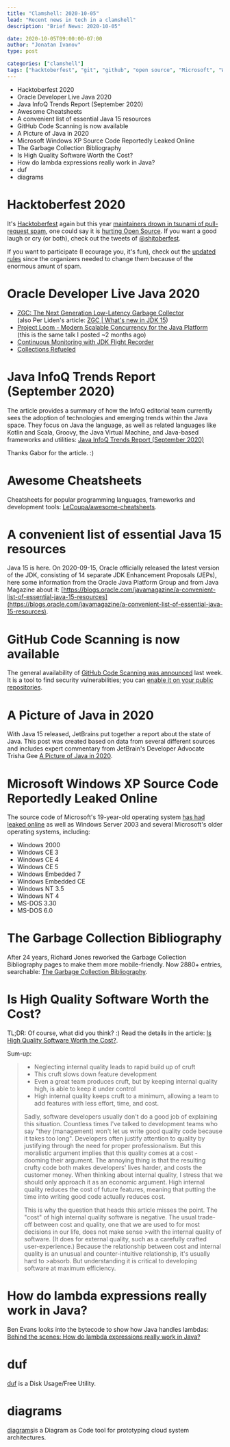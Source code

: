 ```yaml
---
title: "Clamshell: 2020-10-05"
lead: "Recent news in tech in a clamshell"
description: "Brief News: 2020-10-05"

date: 2020-10-05T09:00:00-07:00
author: "Jonatan Ivanov"
type: post

categories: ["clamshell"]
tags: ["hacktoberfest", "git", "github", "open source", "Microsoft", "Windows", "Java", "JDK", "GC", "quality", "lambda", "cheatsheet", "security"]
---
```


- Hacktoberfest 2020
- Oracle Developer Live Java 2020
- Java InfoQ Trends Report (September 2020)
- Awesome Cheatsheets
- A convenient list of essential Java 15 resources
- GitHub Code Scanning is now available
- A Picture of Java in 2020
- Microsoft Windows XP Source Code Reportedly Leaked Online
- The Garbage Collection Bibliography
- Is High Quality Software Worth the Cost?
- How do lambda expressions really work in Java?
- duf
- diagrams
<!--more-->

# Hacktoberfest 2020

It's [Hacktoberfest](https://hacktoberfest.digitalocean.com/) again but this year [maintainers drown in tsunami of pull-request spam](https://www.theregister.com/2020/10/01/digitalocean_hacktoberfest_pull_request_spam/), one could say it is [hurting Open Source](https://blog.domenic.me/hacktoberfest/). If you want a good laugh or cry (or both), check out the tweets of [@shitoberfest](https://twitter.com/shitoberfest).

If you want to participate (I ecourage you, it's fun), check out the [updated rules](https://hacktoberfest.digitalocean.com/hacktoberfest-update) since the organizers needed to change them because of the enormous amunt of spam.

# Oracle Developer Live Java 2020

- [ZGC: The Next Generation Low-Latency Garbage Collector](https://www.youtube.com/watch?v=88E86quLmQA)  
(also Per Liden's article: [ZGC | What's new in JDK 15](https://malloc.se/blog/zgc-jdk15))
- [Project Loom - Modern Scalable Concurrency for the Java Platform](https://www.youtube.com/watch?v=fOEPEXTpbJA)  
(this is the same talk I posted ~2 months ago)
- [Continuous Monitoring with JDK Flight Recorder](https://www.youtube.com/watch?v=plYESjZ12hM)
- [Collections Refueled](https://www.youtube.com/watch?v=lwp2RZ__0ko)

# Java InfoQ Trends Report (September 2020)

The article provides a summary of how the InfoQ editorial team currently sees the adoption of technologies and emerging trends within the Java space. They focus on Java the language, as well as related languages like Kotlin and Scala, Groovy, the Java Virtual Machine, and Java-based frameworks and utilities: [Java InfoQ Trends Report (September 2020)](https://www.infoq.com/articles/java-jvm-trends-2020/)

Thanks Gabor for the article. :)

# Awesome Cheatsheets

Cheatsheets for popular programming languages, frameworks and development tools: [LeCoupa/awesome-cheatsheets](https://github.com/LeCoupa/awesome-cheatsheets).

# A convenient list of essential Java 15 resources

Java 15 is here. On 2020-09-15, Oracle officially released the latest version of the JDK, consisting of 14 separate JDK Enhancement Proposals (JEPs), here some information from the Oracle Java Platform Group and from Java Magazine about it: [https://blogs.oracle.com/javamagazine/a-convenient-list-of-essential-java-15-resources](https://blogs.oracle.com/javamagazine/a-convenient-list-of-essential-java-15-resources).

# GitHub Code Scanning is now available

The general availability of [GitHub Code Scanning was announced](https://github.blog/2020-09-30-code-scanning-is-now-available/) last week. It is a tool to find security vulnerabilities; you can [enable it on your public repositories](https://docs.github.com/en/free-pro-team@latest/github/finding-security-vulnerabilities-and-errors-in-your-code/enabling-code-scanning-for-a-repository).


# A Picture of Java in 2020

With Java 15 released, JetBrains put together a report about the state of Java. This post was created based on data from several different sources and includes expert commentary from JetBrain's Developer Advocate Trisha Gee [A Picture of Java in 2020](https://blog.jetbrains.com/idea/2020/09/a-picture-of-java-in-2020/).

# Microsoft Windows XP Source Code Reportedly Leaked Online

The source code of Microsoft's 19-year-old operating system [has had leaked online](https://thehackernews.com/2020/09/windows-xp-source-code.html) as well as Windows Server 2003 and several Microsoft's older operating systems, including:

- Windows 2000
- Windows CE 3
- Windows CE 4
- Windows CE 5
- Windows Embedded 7
- Windows Embedded CE
- Windows NT 3.5
- Windows NT 4
- MS-DOS 3.30
- MS-DOS 6.0

# The Garbage Collection Bibliography

After 24 years, Richard Jones reworked the Garbage Collection Bibliography pages to make them more mobile-friendly. Now 2880+ entries, searchable: [The Garbage Collection Bibliography](https://www.cs.kent.ac.uk/people/staff/rej/gcbib/).

# Is High Quality Software Worth the Cost?

TL;DR: Of course, what did you think? :) Read the details in the article: [Is High Quality Software Worth the Cost?](https://martinfowler.com/articles/is-quality-worth-cost.html).

Sum-up:
>- Neglecting internal quality leads to rapid build up of cruft
>- This cruft slows down feature development
>- Even a great team produces cruft, but by keeping internal quality high, is able to keep it under control
>- High internal quality keeps cruft to a minimum, allowing a team to add features with less effort, time, and cost.
>
>Sadly, software developers usually don't do a good job of explaining this situation. Countless times I've talked to development teams who say "they (management) won't let us write good quality code because it takes too long". Developers often justify attention to quality by justifying through the need for proper professionalism. But this moralistic argument implies that this quality comes at a cost - dooming their argument. The annoying thing is that the resulting crufty code both makes developers' lives harder, and costs the customer money. When thinking about internal quality, I stress that we should only approach it as an economic argument. High internal quality reduces the cost of future features, meaning that putting the time into writing good code actually reduces cost.
>
>This is why the question that heads this article misses the point. The "cost" of high internal quality software is negative. The usual trade-off between cost and quality, one that we are used to for most decisions in our life, does not make sense >with the internal quality of software. (It does for external quality, such as a carefully crafted user-experience.) Because the relationship between cost and internal quality is an unusual and counter-intuitive relationship, it's usually hard to >absorb. But understanding it is critical to developing software at maximum efficiency.

# How do lambda expressions really work in Java?

Ben Evans looks into the bytecode to show how Java handles lambdas: [Behind the scenes: How do lambda expressions really work in Java?](https://blogs.oracle.com/javamagazine/behind-the-scenes-how-do-lambda-expressions-really-work-in-java)

# duf

[duf](https://github.com/muesli/duf) is a Disk Usage/Free Utility.

# diagrams

[diagrams](https://github.com/mingrammer/diagrams)is a Diagram as Code tool for prototyping cloud system architectures.
